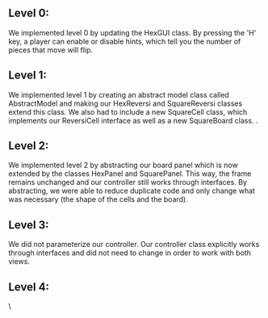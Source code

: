 ## Level 0: 
We implemented level 0 by updating the HexGUI class. By pressing the 'H' key, a player can enable
or disable hints, which tell you the number of pieces that move will flip. 

## Level 1: 
We implemented level 1 by creating an abstract model class called AbstractModel and making our
HexReversi and SquareReversi classes extend this class. We also had to include a new SquareCell 
class, which implements our ReversiCell interface as well as a new SquareBoard class. .

## Level 2: 
We implemented level 2 by abstracting our board panel which is now extended by the classes HexPanel 
and SquarePanel. This way, the frame remains unchanged and our controller still works through 
interfaces. By abstracting, we were able to reduce duplicate code and only change what was
necessary (the shape of the cells and the board).

## Level 3: 
We did not parameterize our controller. Our controller class explicitly works
through interfaces and did not need to change in order to work with both views.

## Level 4: 
\